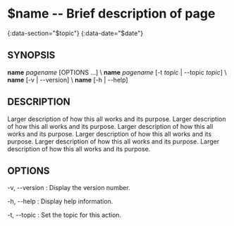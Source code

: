 # $name -- Brief description of page

{:data-section="$topic"}
{:data-date="$date"}

## SYNOPSIS

**name** *pagename* [OPTIONS ...] \\
**name** *pagename* [-t *topic* | --topic *topic*] \\
**name** [-v \| --version] \\
**name** [-h \| --help]

## DESCRIPTION

Larger description of how this all works and its purpose. Larger description of
how this all works and its purpose. Larger description of how this all works and
its purpose. Larger description of how this all works and its purpose. Larger
description of how this all works and its purpose. Larger description of how
this all works and its purpose.

## OPTIONS

-v, --version
: Display the version number.

-h, --help
: Display help information.

-t, --topic
: Set the topic for this action.
